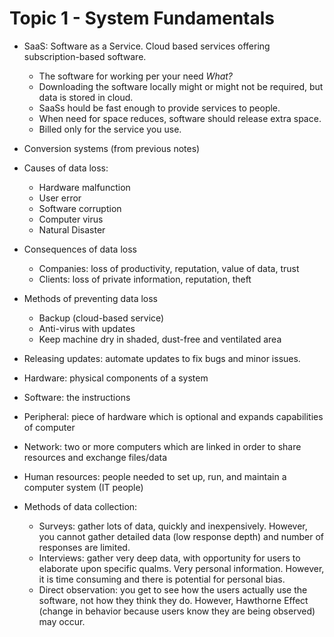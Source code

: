 # Topic 1 - System Fundamentals
* SaaS: Software as a Service. Cloud based services offering subscription-based software.
    * The software for working per your need _What?_
    * Downloading the software locally might or might not be required, but data is stored in cloud.
    * SaaSs hould be fast enough to provide services to people.
    * When need for space reduces, software should release extra space.
    * Billed only for the service you use.
* Conversion systems (from previous notes)

* Causes of data loss:
    * Hardware malfunction
    * User error
    * Software corruption
    * Computer virus
    * Natural Disaster
* Consequences of data loss
    * Companies: loss of productivity, reputation, value of data, trust
    * Clients: loss of private information, reputation, theft
* Methods of preventing data loss
    * Backup (cloud-based service)
    * Anti-virus with updates
    * Keep machine dry in shaded, dust-free and ventilated area
* Releasing updates: automate updates to fix bugs and minor issues.
* Hardware: physical components of a system
* Software: the instructions
* Peripheral: piece of hardware which is optional and expands capabilities of computer
* Network: two or more computers which are linked in order to share resources and exchange files/data
* Human resources: people needed to set up, run, and maintain a computer system (IT people)
* Methods of data collection:
    * Surveys: gather lots of data, quickly and inexpensively. However, you cannot gather detailed data (low response depth) and number of responses are limited.
    * Interviews: gather very deep data, with opportunity for users to elaborate upon specific qualms. Very personal information. However, it is time consuming and there is potential for personal bias.
    * Direct observation: you get to see how the users actually use the software, not how they think they do. However, Hawthorne Effect (change in behavior because users know they are being observed) may occur.
